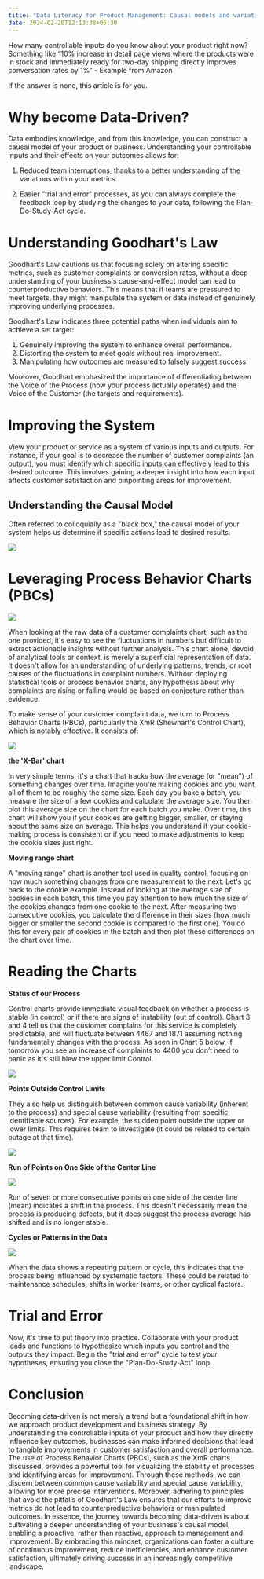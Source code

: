 ```yaml
---
title: "Data Literacy for Product Management: Causal models and variations."
date: 2024-02-20T12:13:38+05:30
---
```


How many controllable inputs do you know about your product right now?  Something like “10% increase in detail page views where the products were in stock and immediately ready for two-day shipping directly improves conversation rates by 1%” - Example from Amazon 

If the answer is none, this article is for you.

# Why become Data-Driven?

Data embodies knowledge, and from this knowledge, you can construct a causal model of your product or business. Understanding your controllable inputs and their effects on your outcomes allows for:

1. Reduced team interruptions, thanks to a better understanding of the variations within your metrics.

2. Easier "trial and error" processes, as you can always complete the feedback loop by studying the changes to your data, following the Plan-Do-Study-Act cycle.



# Understanding Goodhart's Law

Goodhart's Law cautions us that focusing solely on altering specific metrics, such as customer complaints or conversion rates, without a deep understanding of your business's cause-and-effect model can lead to counterproductive behaviors. This means that if teams are pressured to meet targets, they might manipulate the system or data instead of genuinely improving underlying processes.

Goodhart's Law indicates three potential paths when individuals aim to achieve a set target:

1. Genuinely improving the system to enhance overall performance.
2. Distorting the system to meet goals without real improvement.
3. Manipulating how outcomes are measured to falsely suggest success.

Moreover, Goodhart emphasized the importance of differentiating between the Voice of the Process (how your process actually operates) and the Voice of the Customer (the targets and requirements).


# Improving the System

View your product or service as a system of various inputs and outputs. For instance, if your goal is to decrease the number of customer complaints (an output), you must identify which specific inputs can effectively lead to this desired outcome. This involves gaining a deeper insight into how each input affects customer satisfaction and pinpointing areas for improvement.

## Understanding the Causal Model

Often referred to colloquially as a "black box," the causal model of your system helps us determine if specific actions lead to desired results.

![](/blackbox.png)


# Leveraging Process Behavior Charts (PBCs)

![](/complaints.png)

When looking at the raw data of a customer complaints chart, such as the one provided, it's easy to see the fluctuations in numbers but difficult to extract actionable insights without further analysis. This chart alone, devoid of analytical tools or context, is merely a superficial representation of data. It doesn't allow for an understanding of underlying patterns, trends, or root causes of the fluctuations in complaint numbers. Without deploying statistical tools or process behavior charts, any hypothesis about why complaints are rising or falling would be based on conjecture rather than evidence.

To make sense of your customer complaint data, we turn to Process Behavior Charts (PBCs), particularly the XmR (Shewhart's Control Chart), which is notably effective. It consists of:

![](/bothcharts.png)



**the 'X-Bar' chart**

In very simple terms, it's a chart that tracks how the average (or "mean") of something changes over time. Imagine you're making cookies and you want all of them to be roughly the same size. Each day you bake a batch, you measure the size of a few cookies and calculate the average size. You then plot this average size on the chart for each batch you make. Over time, this chart will show you if your cookies are getting bigger, smaller, or staying about the same size on average. This helps you understand if your cookie-making process is consistent or if you need to make adjustments to keep the cookie sizes just right. 

**Moving range chart**

A "moving range" chart is another tool used in quality control, focusing on how much something changes from one measurement to the next. Let's go back to the cookie example. Instead of looking at the average size of cookies in each batch, this time you pay attention to how much the size of the cookies changes from one cookie to the next. After measuring two consecutive cookies, you calculate the difference in their sizes (how much bigger or smaller the second cookie is compared to the first one). You do this for every pair of cookies in the batch and then plot these differences on the chart over time.

# Reading the Charts

**Status of our Process** 

Control charts provide immediate visual feedback on whether a process is stable (in control) or if there are signs of instability (out of control). Chart 3 and 4 tell us that the customer complains for this service is completely predictable, and will fluctuate between 4467 and 1871 assuming nothing fundamentally changes with the process. As seen in Chart 5 below, if tomorrow you see an increase of complaints to 4400 you don’t need to panic as it's still blew the upper limit Control.

![](/variations.png)


**Points Outside Control Limits** 

They also help us distinguish between common cause variability (inherent to the process) and special cause variability (resulting from specific, identifiable sources). For example, the sudden point outside the upper or lower limits. This requires team to investigate (it could be related to certain outage at that time).

![](/outside.png)


**Run of Points on One Side of the Center Line** 

![](/Centerline.png)



Run of seven or more consecutive points on one side of the center line (mean) indicates a shift in the process. This doesn't necessarily mean the process is producing defects, but it does suggest the process average has shifted and is no longer stable.

**Cycles or Patterns in the Data** 


![](/pattern.png)


When the data shows a repeating pattern or cycle, this indicates that the process being influenced by systematic factors. These could be related to maintenance schedules, shifts in worker teams, or other cyclical factors.


# Trial and Error


Now, it's time to put theory into practice. Collaborate with your product leads and functions to hypothesize which inputs you control and the outputs they impact. Begin the "trial and error" cycle to test your hypotheses, ensuring you close the "Plan-Do-Study-Act" loop.


# Conclusion

Becoming data-driven is not merely a trend but a foundational shift in how we approach product development and business strategy. By understanding the controllable inputs of your product and how they directly influence key outcomes, businesses can make informed decisions that lead to tangible improvements in customer satisfaction and overall performance. The use of Process Behavior Charts (PBCs), such as the XmR charts discussed, provides a powerful tool for visualizing the stability of processes and identifying areas for improvement. Through these methods, we can discern between common cause variability and special cause variability, allowing for more precise interventions. Moreover, adhering to principles that avoid the pitfalls of Goodhart's Law ensures that our efforts to improve metrics do not lead to counterproductive behaviors or manipulated outcomes. In essence, the journey towards becoming data-driven is about cultivating a deeper understanding of your business's causal model, enabling a proactive, rather than reactive, approach to management and improvement. By embracing this mindset, organizations can foster a culture of continuous improvement, reduce inefficiencies, and enhance customer satisfaction, ultimately driving success in an increasingly competitive landscape.